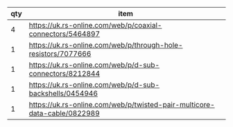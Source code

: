 
|qty|item|
|---|---|
|4|https://uk.rs-online.com/web/p/coaxial-connectors/5464897|
|1|https://uk.rs-online.com/web/p/through-hole-resistors/7077666|
|1|https://uk.rs-online.com/web/p/d-sub-connectors/8212844|
|1|https://uk.rs-online.com/web/p/d-sub-backshells/0454946|
|1|https://uk.rs-online.com/web/p/twisted-pair-multicore-data-cable/0822989|
